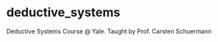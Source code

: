 deductive_systems
=================

Deductive Systems Course @ Yale. Taught by Prof. Carsten Schuermann
